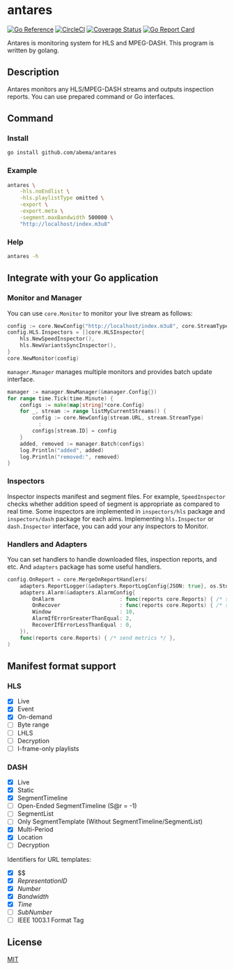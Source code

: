 # antares

[![Go Reference](https://pkg.go.dev/badge/github.com/abema/antares.svg)](https://pkg.go.dev/github.com/abema/antares)
[![CircleCI](https://circleci.com/gh/abema/antares.svg?style=svg)](https://circleci.com/gh/abema/antares)
[![Coverage Status](https://coveralls.io/repos/github/abema/antares/badge.svg?branch=main)](https://coveralls.io/github/abema/antares?branch=main)
[![Go Report Card](https://goreportcard.com/badge/github.com/abema/antares)](https://goreportcard.com/report/github.com/abema/antares)

Antares is monitoring system for HLS and MPEG-DASH.
This program is written by golang.

## Description

Antares monitors any HLS/MPEG-DASH streams and outputs inspection reports.
You can use prepared command or Go interfaces.

## Command

### Install

```sh
go install github.com/abema/antares
```

### Example

```sh
antares \
	-hls.noEndlist \
	-hls.playlistType omitted \
	-export \
	-export.meta \
	-segment.maxBandwidth 500000 \
	"http://localhost/index.m3u8"
```

### Help

```sh
antares -h
```

## Integrate with your Go application

### Monitor and Manager

You can use `core.Monitor` to monitor your live stream as follows:

```go
config := core.NewConfig("http://localhost/index.m3u8", core.StreamTypeHLS)
config.HLS.Inspectors = []core.HLSInspector{
	hls.NewSpeedInspector(),
	hls.NewVariantsSyncInspector(),
}
core.NewMonitor(config)
```

`manager.Manager` manages multiple monitors and provides batch update interface.

```go
manager := manager.NewManager(&manager.Config{})
for range time.Tick(time.Minute) {
	configs := make(map[string]*core.Config)
	for _, stream := range listMyCurrentStreams() {
		config := core.NewConfig(stream.URL, stream.StreamType)
		  :
		configs[stream.ID] = config
	}
	added, removed := manager.Batch(configs)
	log.Println("added", added)
	log.Println("removed:", removed)
}
```

### Inspectors

Inspector inspects manifest and segment files.
For example, `SpeedInspector` checks whether addition speed of segment is appropriate as compared to real time.
Some inspectors are implemented in `inspectors/hls` package and `inspectors/dash` package for each aims.
Implementing `hls.Inspector` or `dash.Inspector` interface, you can add your any inspectors to Monitor.

### Handlers and Adapters

You can set handlers to handle downloaded files, inspection reports, and etc.
And `adapters` package has some useful handlers.

```go
config.OnReport = core.MergeOnReportHandlers(
	adapters.ReportLogger(&adapters.ReportLogConfig{JSON: true}, os.Stdout),
	adapters.Alarm(&adapters.AlarmConfig{
		OnAlarm                     : func(reports core.Reports) { /* start alarm */ },
		OnRecover                   : func(reports core.Reports) { /* stop alarm */ },
		Window                      : 10,
		AlarmIfErrorGreaterThanEqual: 2,
		RecoverIfErrorLessThanEqual : 0,
	}),
	func(reports core.Reports) { /* send metrics */ },
)
```

## Manifest format support

### HLS

- [x] Live
- [x] Event
- [x] On-demand
- [ ] Byte range
- [ ] LHLS
- [ ] Decryption
- [ ] I-frame-only playlists

### DASH

- [x] Live
- [x] Static
- [x] SegmentTimeline
- [ ] Open-Ended SegmentTimeline (S@r = -1)
- [ ] SegmentList
- [ ] Only SegmentTemplate (Without SegmentTimeline/SegmentList)
- [x] Multi-Period
- [x] Location
- [ ] Decryption

Identifiers for URL templates:

- [x] $$
- [x] $RepresentationID$
- [x] $Number$
- [x] $Bandwidth$
- [x] $Time$
- [ ] $SubNumber$
- [ ] IEEE 1003.1 Format Tag

## License

[MIT](https://github.com/abema/antares/blob/main/LICENSE)
